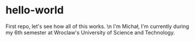 # hello-world
First repo, let's see how all of this works. 
\n I'm Michał, I'm currently during my 6th semester at Wroclaw's University of Science and Technology. 
